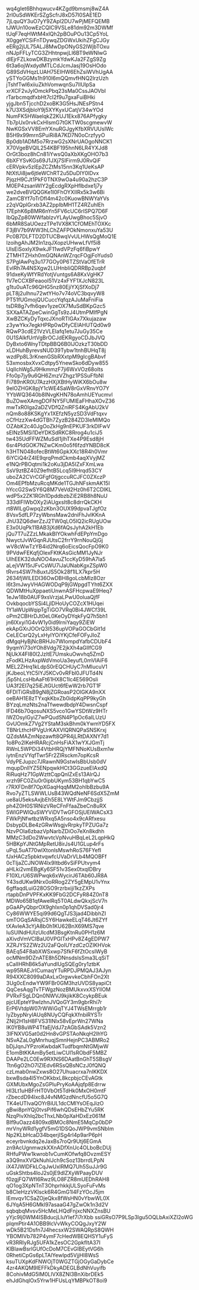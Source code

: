 wq4gIet6Bhhqwucv4KZgd9bmsmj8wZ4A
2rl0uSdWKErSZgScfrJ8xD57I0SAE1ED
7jLquQY3uO7yY9ZApl2DU7wPjMEFQEMB
tJWUn10owEzCQIC9VSLe81dm92m3DWMf
tUqF7eqHWtM4xlQh2pBOuPOu13Cp5YoL
X0ggeYCSiFnTDywqZDGWxUkihZFgCJGy
eERg2jUL75ALJ8MwDpONyGS2lWjbTOxu
nNJpFFLyTCG3ZHhtnpwjLI6BT9eWNlwG
dlEjrFZLkowDKBzymkYdwKJa2FZgS9Zg
6t3a6ojWxdydMTLCdJcmJasj19OsHOdo
G89SdVHqzLUAH75EIHW6EhZsiWVhUgAA
ySTYoGGMs1h910I6mQQmvfHNQ2lrzUzh
jTshfTwl6xiiuZkhVomwqnSu7lIUlpSa
xrXCF2vJylOmckPbq23sMa0CssJAOVbI
rTarbcmqdfxbHt7cI2f9u7gxaFuiBHki
yjgJbn5TjcchD2xoBK3G5HsJNEsPStn4
k7U3XSdjbloY9j5XYKyxUCatjV34wYOd
NumFK5HWaelqkZ2KUJ1Ekx876APfygky
Tb7pUx0rvkCxHIsmG7tGKTW0scgmewvW
NwKGSxVV8EmYXnuRGJgyKfbXRVUUsIWc
B5H9x99mrnSPuiRi8A7KD7N0oCrzfyyO
Bp0db1ADM5o7RrzwG2sXNrUAOgoNNCK1
X70VgeBVQlL254KBF195hnN6LR4YXJd8
OrGt3boz8hCn81iYwsQ0aXbXKgOHO7b3
6bXFYSvKGs69J1JXj7SIFirm9J0RvQiF
cERVpkv5zlEpZCZtMs15nn3Kq1UeKsAP
NtXtUi8jw6jtleWChRT2u5DuDIY0lDvx
PjqzH9CJt1PkF0TNX9wOa4u90a2hzC3P
M0EP4zsanWIY2gEcdgRXpHflbdxe1j7y
we2dveBVQQGKe1I0FhOYXIIRx5k3w6Bi
ZamCBYf7oTrDfl4m42c0KuowBNWYaYVs
z2qVQplGrxb3AZ2ppIbMH1TZ4RZuhlEh
17EphK6pBMR6nYn5FV6cUC6rISPQ7D6F
IbQpZp80WWfablzvYLAyUwgBhoc5SjvO
6bMR8SaUOezzTPe1VX8K1CfOMEhTOXKc
F3jBV7b9WW3hLChZAFPOkNmonxuYa53U
Pc0B7DLFTD2DTUCBwqVvULHWsQgMoQ1E
IzoihgAhJM2In1zqJXopzUHwwLfVf5i8
UIsEiSoxIyX9wkJF11wdVPzFq6fiBpwY
ZTMHTZHxh0mGQNAnWZrqcFOgjFoYuds0
S7PgIAwPq3u177GOy0P6TZStVaOfETrR
EvIRh7A4NSXgw2LUHnbIiQDRRBp2uqbf
91dxeKyWfYRdYotjVuntgs6A8KxVgHK7
1V7eCCXBFeaooI51Vz4xFYF1XJcN823L
g1tu0uATc96QHG5nz80EjiYXjSfXoDj7
pLT8j2ulhnu72wtYHo7v74oVC3bqvyW8
PT51fUGmojQUCuccYqfqzAJuMaFniFia
tsDR8g7vfh6qev1yzeOX7MuSdBKpGzc5
SXXaATAZpeCwinGgTs9zJ4UtmPMIfPgN
XwBZCKyDyTqxcJXnoRTlGAx7Xkujazaw
z3ywYkx7egkHPRp0wDfyCElAHUTQd0w9
RQwP3cdE21VzVLEIafq1etu7JuGy35Ce
0U1SAlkfUrtVgBrOCJdEKRgyoCDJbJVQ
DyBxto6WnyTDtpBBQ6B0lJOzkzT30bDD
xLDHuhByrevsNUD39Tybw1tnhBUHqT8j
wzdPp8L3rKnenGSbRXxtpM9gIcgBAbvf
53xmosbxXvxCdtpy5YnewSko6dDyw855
UqlIchWg5J9HkmmzF7ji6WxVOz68oIts
Ffo0p7jy9u6QH6ZmzVZhgz1PSSuFfbNI
Fi789nKR0U7AzzHXjXBtHyWiKX6bOu8w
9elOZHGK8pjY1cWE4SaW8rGxVRnvYO7Y
YYbWQ3640b8INvgKHN78oAmhUEYucmvl
BuZOweXAmgDOFNY5FUMlEaFHhaXOvZ36
mwTxR0Iga2aDZVDfQZniRFS4KgAbU2kV
nQm8o88KSKgYx1XEfzN5yzSD3VdFtqxv
oCfHzzXw4dGTBh7ZyzB284ZD3IeMlMQo
OZAbK2c40JgOoZkHg9nEPKUF3rkDIFwV
sEINz5MSi1DeYDKSdRKC8Rrog4u1ciJ5
tw435UdFFWZMuSdI1jIhTXe4P9Esd8jH
6sr4PIdGOK7NZwCKm0o5f6fzdYNBD8cK
h3HTN048ofecBtWt6GpkXXc18R4h0Vmr
6iYCiQ4rZ4IE9qrqPmdCkmb4aqXVyjMZ
e1NQrPBOqtmi1k2oKu3jDA5IZxFXmLwa
SsV9ztBZ40Z9efhtB5Lcq5I9Hrqd53CY
uboZA2CVrCGFgfGtjgccuRCJFC0ZXczP
Om4EPfbMzuRcqMKde1TGJhNFskmAK15I
hYccG2SwSY6Q8M7VeVd2Hz0h6T2CDIKL
wdP5x2ZK1RGh1DpddbzbZiE2RB8h8NuU
333dlFIWbOXy2iAUgxsIt8c8drrQkCKH
rt8WILgGwpq2zKbn3OUX99dpvaTJgfOz
8Vsv5dfLP7zyWbnsMaw2dniFhJvlKKnA
JhU3ZQ6dwrZzJ2TW0qLO5IQ2icRUgUOw
E3x0UqPk11BAB3jXd6fAQsJyhA2kH1Eb
jQu7T7uZZzLMkakBIYOkwhFdEPpYmDgo
NwyctJvWGqnRJUtsC2frrY9rnNouQjGj
wV8cWwTzYB4id2Nrq6oEicsQocFpO9K0
9PVdwFEKqfjOlexFKtKAsGicMM1JyNJr
UIhEEK32duNOO4avuZ1ccKyD59hA7la5
aLejVW15rJFvCsWU7iJaUNabKgxZSpW0
tRvrs4SW7h8uxtJS5Ok28f1lLX7kpr5H
2634fjWILEDI36OwDBH8goLcbMIz8Ozr
I6t3mJwyVHAGWODqP9jGWpgdTYht6ZXX
QDWMtHuXppaetiUnwnASFHcpwaE9Heq7
1eJw18b0AUF9xsVrzjaLPwU0oluaQjfF
OvkbqocbYSSi4LjlDHoUyCOZcX1HUqei
1Y1aWUpWqipTgTiGO7VRq0Bi4JWCf39L
oPm2CBHrDJt0eL0KeOyDYqkFyQ7h5bh1
jn6lXxyi1G4vW1y0id9lrniYaqy9ZiEW
ekApGXrJOOrQ3I536upVOPaGOCbGit1d
CeLECsrQ2yLxHylYOiYKjCfeFOFyJIoZ
dMgqHyBjNcBRHJo7WIompdYafbCDUbF4
9yqmYi73oYOh8Vdg7E2jkXh4aGIlfCG9
NjUkX4FI80l2JzltE7UmskuOwvhq5ZmD
zFodKLHzAxpWdVmoUa3eyufL0mVIAiF6
MEL2ZHrq1kLdpS0rEQCHUyC7nMIucuV1
jKJbeoLYtC5IYJ5KCv0vRFbl0JFUTd4N
j5p5hLcsHbAaFt61HX8C1lc4E569Osli
UA3f2EI7q25iEJtGUct6fEwW2rb7GT1F
6FDITiGRsB9gN8jZGRoasP2OlGKA9nXX
oeBAH1E8zTYxqkKbxZb0idpKqPP9kyGh
BYzqLmzNts2naTfwewdbdpY4DwsnCspf
lFD46b70qosuNXS5vco1GwYSDtWz9HTr
lWZOsylGyiZ7wPQudSN4P1pOc6aILUzU
GvUOmkZ7Vg2YStaM3skBhm0kYwmYD5FX
TBNrLthcHPVgUrKAXVIQRNQPaSNSKrxj
QZdsMAZmNpzawft8QPR4jLRtDAXNY7d1
1o8Po2IKeHRARcjCnHsFiAX1wYXJGmTj
RWnL5WPDi34VtbHRQjYMFNNoKUsBxm1w
iytnEnzVYqfTwr5Fr2ZIRsckm7opKcsR
VdyPEJupzc7JRawnN9GstwIsBbUsb0dV
mqupDnllYZ5ENpqwkHCt3GGzueEIAxdQ
RiRuqHz71GpWzttCqpQnIZxEs13AlrQJ
xrzh9FC0Ziu0r0ipbUKym53BH1qbYwC5
r7RXFDn8f7OpXGaqHqqMM2ohlbBzbu9A
Rvo7yZTLSWWLUsB43WQdNeNF6SdX5ZmM
ue8aU5eksAxjbEh5E8LYWtFJm9CbzjjS
ph4Z0H0S1RNizVReCFnFfaaZbeCn8uRX
5WlGPWlQuSWYViDVTwGFOSjUElWACsX3
FWkPjNfwtbzWRxq5A5nso4x9cARfxesu
DsbypDLBe4zGRwWsgjvRrpkyTPZUGa7z
NzvPOIa6zbazVpNarbZDiOo7eXn8kdhh
MMzC3dDo2WwvtcVpNvuHBqLeL2LqpHkQ
5HBKpYJNtGMpRetU8irJs4U1GLup4rFs
uPqL5uAT70wlXtonlsMswhRoS76FYefI
fJxHACz5pbktvqwfcUVaDrVLb4MQOBFf
0cTIjaZCJNOW4lx9Itbd6vSiFPUtvym4
aHLki2vmEBgKy6SF51v3Sex0txqIDBry
F10XLrU6SWPwqk6xWycirJ6TAb60JR8A
Y43sdUKw9Nrx0oRRog2ZY5gEMpU1vYnx
6gffaqdLuiG28OSO9rzrbxiji1kzZXPs
rtapbDnPVPFKxKK9FbG2DCFyR84Z0nT8
MDWo65B1qfAwelRq5T0ALdwQkxjScV7n
pGaAPyQbprOX9ghIxn0p1qhDVSad0jr4
Cy86WWYE5qi99d6QgTJS3jad4DibbhZI
smTOGqSARsjC5Y6HawkeELqT46Jt6ZYf
tXAvIeA3cYjA8b0h1KU62BnX69MS7qve
IuSUlNdHUIzUlcdM3BsgKtnRu0PH1z6M
aXivdVmVCIBaU0VPGITxHPv8Z4gEDPW7
XZRJYS2ZWz2U2aFQoIUYzdCzOZIKHVok
BAEq54F8abXWSxwp7SfkF6fZtOcsIWyB
ocMNm9DZnATE8h5DNnsdsIsSma3LqSiT
sCalIHRhB6k5aYundlUgSQEg0ry1ztbK
wp95RAEJrICumaqYTuRPDJPMQAJ3AJyn
R94XXC8099aDAxLxOrgwvkeCbhFOn2Xt
3Ug0cEndwYW9FBr0GM3hzUVDS8yapiCt
QqCesAqgTvTFWgzNozBMUkxvxXSYllOM
PVRxFSgLDQn0NWVJ9kjikK8CcykpBEuk
pjcUEpteY9wIzhnJVQoGY3m9gbrRhi7r
ErP6VtdpW07rWWiGqTYJ4TWsEMrrgb1r
lyZbypNryIAUq8NUyCQFqkXfnbiRYSTr
ZNlj2H1sH8FVS31INlx58vEprWn27WNa
IK0YB8uWP4TfaEjVdJ7zAGbSAdk5Vzn2
3IFNXVG5at0d2Hn8vGPSTAoNkqH2IhYG
NSvAZaL0gMnrhuqjSmnHejnPC3ABMRo2
bDjJqnJYPzroKwbdaKTudfbqmNtGMjwW
E1omBtKKAmBy5etLiwCUl1sRObdF5MBZ
DAAPe2LC0Ew9RXNS6DAatBnGhT5SBsgV
Ttn6gO2hO7lZIEdv6RSsQBsNCzJ0fQNQ
czLmab0nwZxws8O27Uhuacrxa7nIKKDX
bxwBsda4l5YnOKkbxL8kcpbjcCEvAGtk
GXMUbxMgoZsGPluPryKoAAjqfp8Edrrw
HI3Lt1uHBFrHT0VbOt5TdHk0MxOH0mtF
rZbecdD94lxc8J4vNMGzdNncfU5o5G7Q
TK4eUTIvaQOYrBiUL1dcCMIYsOEqJizO
gBwi8pnYQj0tvsPif6whQDsEHbZYu5RK
NzqPivXhIq2bcThxLNb0pXaHDxEz061M
BIf9uOazz4809xdBMOc8NmE5MqCp0bDP
mrVnyWRd1ygfV5mG1DSQoJWP9vmSNbIm
Np2KLbHcaD34bqerjISg4rI4p9arP6pH
eceyrbvnkdq2eJaxBs7roQr9Utj6EGmA
zn9AcUgnmwzkXXnADfXnUc4OLboBcDUj
RHfuPWw1kwrob1vCumKOfwfq8OvzmESY
a3Q9nxXVQkNuhIJch9cSoz13brrdLPpN
iX47JWlDFkLCqJwUxIRMQ7Uh5SuJJr9G
uGskShtbs4loJ2s0jE9dlZXyWPaayDUV
f0zgjFQ7WfI6Rwz9LO8FZR8mUEDhRAH8
qO1og3XpNTnT3OhprhkkjULSyoFuFvMs
b8CIeHzzVKlsck6R4GmG1l4FzYOcJ5jm
IEmvqv1CSaZOjeQkx8fWsHN0vYbwWL0X
6JYqA5H6GMkl97asaaG47gZwOk1n3d2V
sqbqbqMvsv5HcMeLHQdFnjxcNNXZnsBU
yYjc9lj0WM4ISBducjLIuYIef7i7rXbb
ssiGRsO7P9LSp3lgu5OQLbAxiXZI2oWG
plqmPtir4A1OBB9lcVvWkyCOQgJxyY2W
wDk5B21Dsfn7J4hecsxW2SWAQRpS8QWH
YBOMIVb782P4ymF7cHedWBEQHSY1uFyS
vR3RRIyRJg5UFA1kZesOC2GpkfItA37I
KlBIawBsrlGUfOcDoM7CEvGIBEytVG6h
0RhetiCpGs6pLTAlYewIpd5VjjHI8WsS
ksuTUXpKdFNWOjT0WGZTGjOGyGaDybCe
4zr4AKQM9IEFFkDkyADEGLBdNhVuyifb
8CohivMdG5IM0LlVX8ZNI3BnXibrDEk5
ehJdGhqIOx5Yrw1HFUsLqYMBPkOT8oi9
